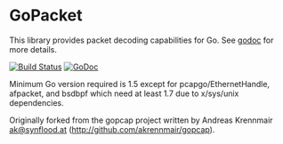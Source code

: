 # GoPacket

This library provides packet decoding capabilities for Go.
See [godoc](https://godoc.org/github.com/google/gopacket) for more details.

[![Build Status](https://travis-ci.org/google/gopacket.svg?branch=master)](https://travis-ci.org/google/gopacket)
[![GoDoc](https://godoc.org/github.com/google/gopacket?status.svg)](https://godoc.org/github.com/google/gopacket)

Minimum Go version required is 1.5 except for pcapgo/EthernetHandle, afpacket, and bsdbpf which need at least 1.7 due to x/sys/unix dependencies.

Originally forked from the gopcap project written by Andreas
Krennmair <ak@synflood.at> (http://github.com/akrennmair/gopcap).
